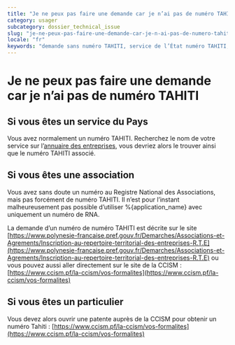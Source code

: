 ```yaml
---
title: "Je ne peux pas faire une demande car je n’ai pas de numéro TAHITI"
category: usager
subcategory: dossier_technical_issue
slug: "je-ne-peux-pas-faire-une-demande-car-je-n-ai-pas-de-numero-tahiti"
locale: "fr"
keywords: "demande sans numéro TAHITI, service de l’État numéro TAHITI, association RNA, particulier procédure, INSEE TAHITI"
---
```


# Je ne peux pas faire une demande car je n’ai pas de numéro TAHITI

## Si vous êtes un service du Pays

Vous avez normalement un numéro TAHITI. Recherchez le nom de votre service sur l’[annuaire des entreprises](https://www.ispf.pf/rte), vous devriez alors le trouver ainsi que le numéro TAHITI associé.

## Si vous êtes une association

Vous avez sans doute un numéro au Registre National des Associations, mais pas forcément de numéro TAHITI. Il n’est pour l’instant malheureusement pas possible d’utiliser %{application_name} avec uniquement un numéro de RNA.

La demande d’un numéro de numéro TAHITI est décrite sur le site [https://www.polynesie-francaise.pref.gouv.fr/Demarches/Associations-et-Agrements/Inscription-au-repertoire-territorial-des-entreprises-R.T.E](https://www.polynesie-francaise.pref.gouv.fr/Demarches/Associations-et-Agrements/Inscription-au-repertoire-territorial-des-entreprises-R.T.E)
ou vous pouvez aussi aller directement sur le site de la CCISM : [https://www.ccism.pf/la-ccism/vos-formalites](https://www.ccism.pf/la-ccism/vos-formalites)

## Si vous êtes un particulier

Vous devez alors ouvrir une patente auprès de la CCISM pour obtenir un numéro Tahiti : [https://www.ccism.pf/la-ccism/vos-formalites](https://www.ccism.pf/la-ccism/vos-formalites)
